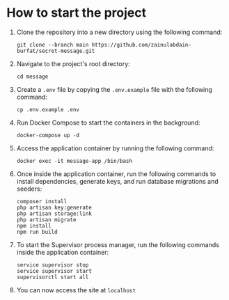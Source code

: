 # How to start the project

1. Clone the repository into a new directory using the following command:
   ```
   git clone --branch main https://github.com/zainulabdain-burfat/secret-message.git
   ```
2. Navigate to the project's root directory:
    ```
    cd message
    ```
3. Create a `.env` file by copying the `.env.example` file with the following command:
    ```
    cp .env.example .env
    ```
4. Run Docker Compose to start the containers in the background:
    ```
    docker-compose up -d
    ```
5. Access the application container by running the following command:
    ```
    docker exec -it message-app /bin/bash
    ```
6. Once inside the application container, run the following commands to install dependencies, generate keys, and run database migrations and seeders:
    ```
    composer install
    php artisan key:generate
    php artisan storage:link
    php artisan migrate
    npm install
    npm run build
    ```
7. To start the Supervisor process manager, run the following commands inside the application container:
    ```
    service supervisor stop
    service supervisor start
    supervisorctl start all
    ```
8. You can now access the site at `localhost`
